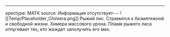 ---
spectype: МАТК
source: Информация отсутствует---
![[Temp/Placeholder_Chimera.png]]
Рыжий лис. Стремится к безмятежной и свободной жизни. Химера массового урона. Пламя рыжего лиса отпугивает тех, кто жаждет заполучить его мех.
